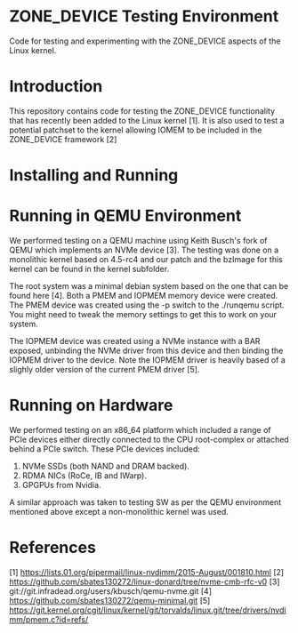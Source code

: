 # ZONE_DEVICE Testing Environment

Code for testing and experimenting with the ZONE_DEVICE aspects of the
Linux kernel.

# Introduction

This repository contains code for testing the ZONE_DEVICE
functionality that has recently been added to the Linux kernel [1]. It is
also used to test a potential patchset to the kernel allowing IOMEM to
be included in the ZONE_DEVICE framework [2]

# Installing and Running

# Running in QEMU Environment

We performed testing on a QEMU machine using Keith Busch's fork of
QEMU which implements an NVMe device [3]. The testing was done on a
monolithic kernel based on 4.5-rc4 and our patch and the bzImage for
this kernel can be found in the kernel subfolder.

The root system was a minimal debian system based on the one that can
be found here [4]. Both a PMEM and IOPMEM memory device were
created. The PMEM device was created using the -p switch to the
./runqemu script. You might need to tweak the memory settings to get
this to work on your system.

The IOPMEM device was created using a NVMe instance with a BAR
exposed, unbinding the NVMe driver from this device and then binding
the IOPMEM driver to the device. Note the IOPMEM driver is heavily
based of a slighly older version of the current PMEM driver [5].

# Running on Hardware

We performed testing on an x86_64 platform which included a range of
PCIe devices either directly connected to the CPU root-complex or
attached behind a PCIe switch. These PCIe devices included:

1. NVMe SSDs (both NAND and DRAM backed).
2. RDMA NICs (RoCe, IB and IWarp).
3. GPGPUs from Nvidia.

A similar approach was taken to testing SW as per the QEMU environment
mentioned above except a non-monolithic kernel was used.

# References

[1] https://lists.01.org/pipermail/linux-nvdimm/2015-August/001810.html
[2] https://github.com/sbates130272/linux-donard/tree/nvme-cmb-rfc-v0
[3] git://git.infradead.org/users/kbusch/qemu-nvme.git
[4] https://github.com/sbates130272/qemu-minimal.git
[5] https://git.kernel.org/cgit/linux/kernel/git/torvalds/linux.git/tree/drivers/nvdimm/pmem.c?id=refs/
